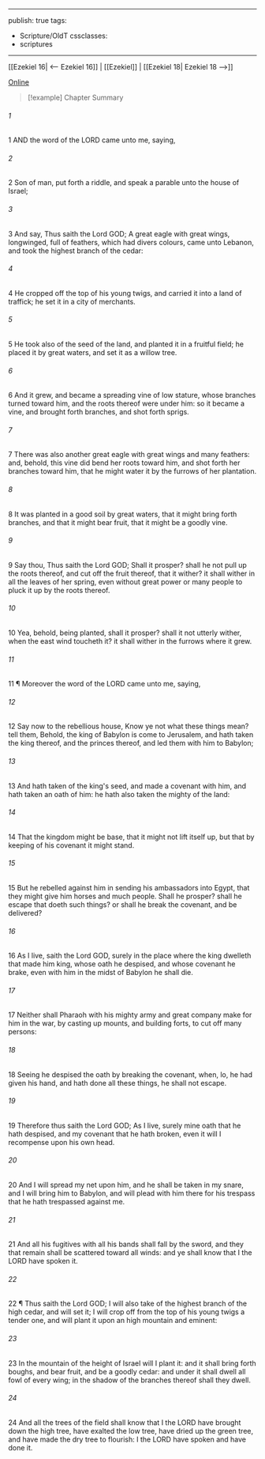 

---
publish: true
tags:
  - Scripture/OldT
cssclasses:
  - scriptures
---
[[Ezekiel 16| <-- Ezekiel 16]] | [[Ezekiel]] | [[Ezekiel 18| Ezekiel 18 -->]]

[Online](https://churchofjesuschrist.org/study/scriptures/ot/ezek/17?lang=eng)

>[!example] Chapter Summary
>
###### 1
1 AND the word of the LORD came unto me, saying,
###### 2
2 Son of man, put forth a riddle, and speak a parable unto the house of Israel;
###### 3
3 And say, Thus saith the Lord GOD; A great eagle with great wings, longwinged, full of feathers, which had divers colours, came unto Lebanon, and took the highest branch of the cedar:
###### 4
4 He cropped off the top of his young twigs, and carried it into a land of traffick; he set it in a city of merchants.
###### 5
5 He took also of the seed of the land, and planted it in a fruitful field; he placed it by great waters, and set it as a willow tree.
###### 6
6 And it grew, and became a spreading vine of low stature, whose branches turned toward him, and the roots thereof were under him: so it became a vine, and brought forth branches, and shot forth sprigs.
###### 7
7 There was also another great eagle with great wings and many feathers: and, behold, this vine did bend her roots toward him, and shot forth her branches toward him, that he might water it by the furrows of her plantation.
###### 8
8 It was planted in a good soil by great waters, that it might bring forth branches, and that it might bear fruit, that it might be a goodly vine.
###### 9
9 Say thou, Thus saith the Lord GOD; Shall it prosper?  shall he not pull up the roots thereof, and cut off the fruit thereof, that it wither?  it shall wither in all the leaves of her spring, even without great power or many people to pluck it up by the roots thereof.
###### 10
10 Yea, behold, being planted, shall it prosper?  shall it not utterly wither, when the east wind toucheth it?  it shall wither in the furrows where it grew.
###### 11
11 ¶ Moreover the word of the LORD came unto me, saying,
###### 12
12 Say now to the rebellious house, Know ye not what these things mean?  tell them, Behold, the king of Babylon is come to Jerusalem, and hath taken the king thereof, and the princes thereof, and led them with him to Babylon;
###### 13
13 And hath taken of the king's seed, and made a covenant with him, and hath taken an oath of him: he hath also taken the mighty of the land:
###### 14
14 That the kingdom might be base, that it might not lift itself up, but that by keeping of his covenant it might stand.
###### 15
15 But he rebelled against him in sending his ambassadors into Egypt, that they might give him horses and much people.  Shall he prosper?  shall he escape that doeth such things?  or shall he break the covenant, and be delivered?
###### 16
16 As I live, saith the Lord GOD, surely in the place where the king dwelleth that made him king, whose oath he despised, and whose covenant he brake, even with him in the midst of Babylon he shall die.
###### 17
17 Neither shall Pharaoh with his mighty army and great company make for him in the war, by casting up mounts, and building forts, to cut off many persons:
###### 18
18 Seeing he despised the oath by breaking the covenant, when, lo, he had given his hand, and hath done all these things, he shall not escape.
###### 19
19 Therefore thus saith the Lord GOD; As I live, surely mine oath that he hath despised, and my covenant that he hath broken, even it will I recompense upon his own head.
###### 20
20 And I will spread my net upon him, and he shall be taken in my snare, and I will bring him to Babylon, and will plead with him there for his trespass that he hath trespassed against me.
###### 21
21 And all his fugitives with all his bands shall fall by the sword, and they that remain shall be scattered toward all winds: and ye shall know that I the LORD have spoken it.
###### 22
22 ¶ Thus saith the Lord GOD; I will also take of the highest branch of the high cedar, and will set it; I will crop off from the top of his young twigs a tender one, and will plant it upon an high mountain and eminent:
###### 23
23 In the mountain of the height of Israel will I plant it: and it shall bring forth boughs, and bear fruit, and be a goodly cedar: and under it shall dwell all fowl of every wing; in the shadow of the branches thereof shall they dwell.
###### 24
24 And all the trees of the field shall know that I the LORD have brought down the high tree, have exalted the low tree, have dried up the green tree, and have made the dry tree to flourish: I the LORD have spoken and have done it.



